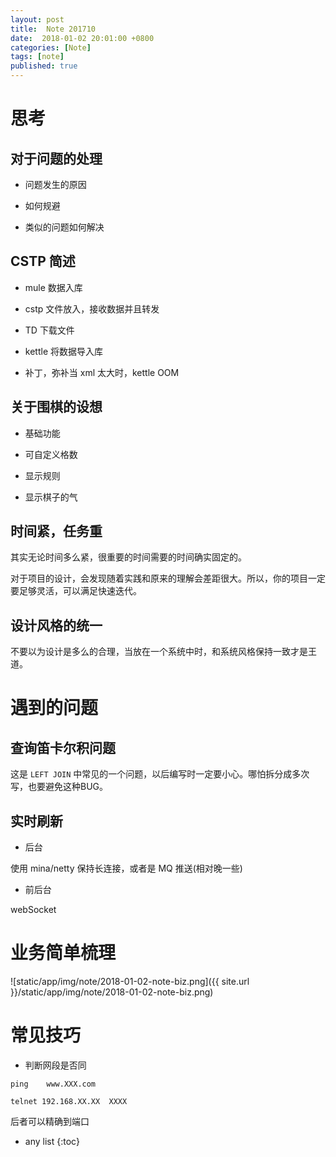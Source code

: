 ```yaml
---
layout: post
title:  Note 201710
date:  2018-01-02 20:01:00 +0800
categories: [Note]
tags: [note]
published: true
---
```



# 思考

## 对于问题的处理

- 问题发生的原因

- 如何规避

- 类似的问题如何解决

## CSTP 简述

- mule 数据入库

- cstp 文件放入，接收数据并且转发

- TD 下载文件

- kettle 将数据导入库

- 补丁，弥补当 xml 太大时，kettle OOM

## 关于围棋的设想

- 基础功能

- 可自定义格数

- 显示规则

- 显示棋子的气

## 时间紧，任务重

其实无论时间多么紧，很重要的时间需要的时间确实固定的。

对于项目的设计，会发现随着实践和原来的理解会差距很大。所以，你的项目一定要足够灵活，可以满足快速迭代。


## 设计风格的统一

不要以为设计是多么的合理，当放在一个系统中时，和系统风格保持一致才是王道。


# 遇到的问题

## 查询笛卡尔积问题

这是 `LEFT JOIN` 中常见的一个问题，以后编写时一定要小心。哪怕拆分成多次写，也要避免这种BUG。


## 实时刷新

- 后台

使用 mina/netty 保持长连接，或者是 MQ 推送(相对晚一些)

- 前后台

webSocket

# 业务简单梳理

![static/app/img/note/2018-01-02-note-biz.png]({{ site.url }}/static/app/img/note/2018-01-02-note-biz.png)

# 常见技巧

- 判断网段是否同

```
ping    www.XXX.com

telnet 192.168.XX.XX  XXXX  
```

后者可以精确到端口



* any list
{:toc}





